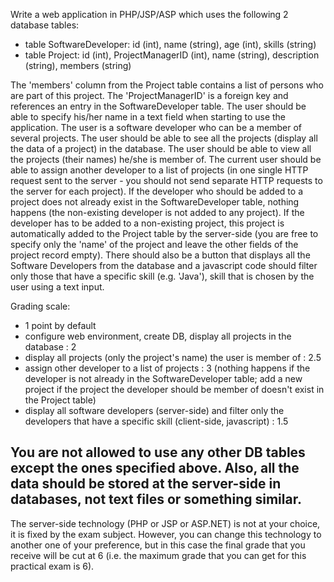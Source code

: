 Write a web application in PHP/JSP/ASP which uses the following 2 database tables:
- table SoftwareDeveloper: id (int), name (string), age (int), skills (string)
- table Project: id (int), ProjectManagerID (int), name (string), description
  (string),   members (string)

The 'members' column from the Project table contains a list of persons
who are part of this project. The 'ProjectManagerID' is a foreign key and
references an entry in the SoftwareDeveloper table. The user should be able to specify
his/her name in a text field when starting to use the application. The user is a
software developer who can be a member of several projects. The user should be able
to see all the projects (display all the data of a project) in the database.
The user should be able to view all the projects (their names) he/she is member of. 
The current user should be able to assign another developer to a list of
projects (in one single HTTP request sent to the server - you should not send separate
HTTP requests to the server for each project). If the developer who should be
added to a project does not already exist in the SoftwareDeveloper table, nothing
happens (the non-existing developer is not added to any project). If the developer
has to be added to a non-existing project, this project is automatically added to
the Project table by the server-side (you are free to specify only the 'name' of the
project and leave the other fields of the project record empty).
There should also be a button that displays all the Software Developers from
the database and a javascript code should filter only those that have a
specific skill (e.g. 'Java'), skill that is chosen by the user using a text
input.


Grading scale:
- 1 point by default
- configure web environment, create DB, display all projects in the database  : 2
- display all projects (only the project's name) the user is member of	      : 2.5
- assign other developer to a list of projects				      : 3
(nothing happens if the developer is not already in the SoftwareDeveloper table; 
add a new project if the project the developer should be member of doesn't exist 
in the Project table)
- display all software developers (server-side) and filter only the developers
that have a specific skill (client-side, javascript)			      : 1.5

You are not allowed to use any other DB tables except the ones specified above.
Also, all the data should be stored at the server-side in databases, not text files
or something similar.
------------------------------------------------------------------------------------
The server-side technology (PHP or JSP or ASP.NET) is not at your choice, it is 
fixed by the exam subject. However, you can change this technology to another 
one of your preference, but in this case the final grade that you receive will 
be cut at 6 (i.e. the maximum grade that you can get for this practical exam is 6).
